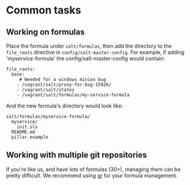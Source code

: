 # Common tasks

## Working on formulas

Place the formula under `salt/formulas`, then add the directory to the `file_roots` directive in `config/salt-master-config`. For example, if adding 'myservice-formula' the config/salt-master-config would contain:

```
file_roots:
  base:
     # Needed for a windows minion bug 
    - /vagrant/salt/proxy-for-bug-15926/
    - /vagrant/salt/states
    - /vagrant/salt/formulas/my-service-formula
```

And the new formula's directory would look like:

```
salt/formulas/myservice-formula/
  myservice/
    init.sls
  README.md
  pillar.example
```


## Working with multiple git repositories

If you're like us, and have lots of formulas (30+), managing them can be pretty difficult. We recommend using [gr](https://github.com/mixu/gr) for your formula management.

